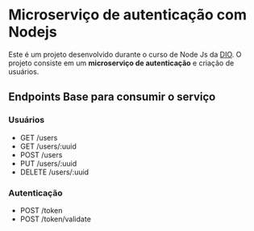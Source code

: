 # Microserviço de autenticação com Nodejs

Este é um projeto desenvolvido durante o curso de Node Js da [DIO](https://digitalinnovation.one/). O projeto consiste em um **microserviço de autenticação** e criação de usuários.

## Endpoints Base para consumir o serviço

### Usuários

* GET /users
* GET /users/:uuid
* POST /users
* PUT /users/:uuid
* DELETE /users/:uuid

### Autenticação

* POST /token
* POST /token/validate

